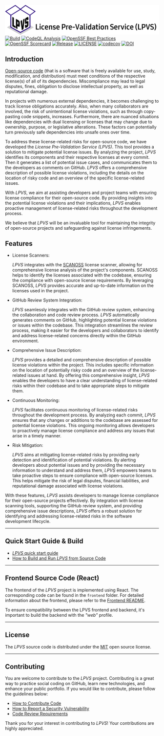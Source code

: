 
![License Pre-Validation Service (_LPVS_)](lpvslogo.png)
[![Build](https://github.com/samsung/lpvs/workflows/Build/badge.svg)](https://github.com/samsung/lpvs/actions?query=workflow%3ABuild)
[![CodeQL Analysis](https://github.com/Samsung/LPVS/workflows/CodeQL%20Analysis/badge.svg)](https://github.com/Samsung/LPVS/actions?query=workflow%3A%22CodeQL+Analysis%22)
[![OpenSSF Best Practices](https://www.bestpractices.dev/projects/6309/badge)](https://www.bestpractices.dev/projects/6309)
[![OpenSSF Scorecard](https://api.securityscorecards.dev/projects/github.com/Samsung/LPVS/badge)](https://api.securityscorecards.dev/projects/github.com/Samsung/LPVS)
[![Release](https://img.shields.io/github/v/release/samsung/lpvs.svg)](https://github.com/Samsung/LPVS/releases)
[![LICENSE](https://img.shields.io/github/license/samsung/lpvs.svg)](https://github.com/Samsung/LPVS/blob/main/LICENSE)
[![codecov](https://codecov.io/gh/Samsung/LPVS/graph/badge.svg?token=XTD749ITNF)](https://codecov.io/gh/Samsung/LPVS)
[![DOI](https://zenodo.org/badge/DOI/10.5281/zenodo.7127519.svg)](https://doi.org/10.5281/zenodo.7127519)

## Introduction
[Open-source code](https://en.wikipedia.org/wiki/Open-source_software) (that is a software that is freely available for use, study, modification, and distribution) must meet conditions of the respective license(s) of all of its dependencies. Miscompliance may lead to legal disputes, fines, obligation to disclose intellectual property, as well as reputational damage.

In projects with numerous external dependencies, it becomes challenging to track license obligations accurately. Also, when many collaborators are involved, the risk of unintentional license violations, such as through copy-pasting code snippets, increases. Furthermore, there are nuanced situations like dependencies with dual licensing or licenses that may change due to ownership, purpose, or legislative alterations. These factors can potentially turn previously safe dependencies into unsafe ones over time.

To address these license-related risks for open-source code, we have developed the _License Pre-Validation Service (LPVS)_. This tool provides a solution to mitigate potential license issues. By analyzing the project, _LPVS_ identifies its components and their respective licenses at every commit. Then it generates a list of potential issue cases, and communicates them to the developers as comments on GitHub. _LPVS_ offers a comprehensive description of possible license violations, including the details on the location of risky code and an overview of the specific license-related issues.

With _LPVS_, we aim at assisting developers and project teams with ensuring license compliance for their open-source code. By providing insights into the potential license violations and their implications, _LPVS_ enables proactive management of license-related risks throughout the development process.

We believe that _LPVS_ will be an invaluable tool for maintaining the integrity of open-source projects and safeguarding against license infringements.

## Features

- License Scanners:

    _LPVS_ integrates with the [SCANOSS](https://www.scanoss.com) license scanner, allowing for comprehensive license analysis of the project's components. SCANOSS helps to identify the licenses associated with the codebase, ensuring the compliance with open-source license requirements. By leveraging SCANOSS, _LPVS_ provides accurate and up-to-date information on the licenses used in the project.

- GitHub Review System Integration:

    _LPVS_ seamlessly integrates with the GitHub review system, enhancing the collaboration and code review process. _LPVS_ automatically generates comments on GitHub, highlighting potential license violations or issues within the codebase. This integration streamlines the review process, making it easier for the developers and collaborators to identify and address license-related concerns directly within the GitHub environment.

- Comprehensive Issue Description:

    _LPVS_ provides a detailed and comprehensive description of possible license violations within the project. This includes specific information on the location of potentially risky code and an overview of the license-related issues at hand. By offering this comprehensive insight, _LPVS_ enables the developers to have a clear understanding of license-related risks within their codebase and to take appropriate steps to mitigate them.

- Continuous Monitoring:

    _LPVS_ facilitates continuous monitoring of license-related risks throughout the development process. By analyzing each commit, _LPVS_ ensures that any changes or additions to the codebase are assessed for potential license violations. This ongoing monitoring allows developers to proactively manage license compliance and address any issues that arise in a timely manner.

- Risk Mitigation:

    _LPVS_ aims at mitigating license-related risks by providing early detection and identification of potential violations. By alerting developers about potential issues and by providing the necessary information to understand and address them, _LPVS_ empowers teams to take proactive steps to ensure compliance with open-source licenses. This helps mitigate the risk of legal disputes, financial liabilities, and reputational damage associated with license violations.

With these features, _LPVS_ assists developers to manage license compliance for their open-source projects effectively. By integration with license scanning tools, supporting the GitHub review system, and providing comprehensive issue descriptions, _LPVS_ offers a robust solution for identifying and addressing license-related risks in the software development lifecycle.

---

## Quick Start Guide & Build

- [_LPVS_ quick start guide](doc/quick-start-guide-and-build.md#quick-start-guide-1)
- [How to Build and Run _LPVS_ from Source Code](doc/quick-start-guide-and-build.md#how-to-build-and-run-lpvs-from-source-code-1)

---

## Frontend Source Code (React)

The frontend of the _LPVS_ project is implemented using React. The corresponding code can be found in the `frontend` folder. For detailed information about the frontend, please refer to the [Frontend README](frontend/README.md).

To ensure compatibility between the LPVS frontend and backend, it's important to build the backend with the _"web"_ profile.

---

## License

The _LPVS_ source code is distributed under the [MIT](https://opensource.org/licenses/MIT) open source license.

---

## Contributing

You are welcome to contribute to the _LPVS_ project. Contributing is a great way to practice social coding on GitHub, learn new technologies, and enhance your public portfolio. If you would like to contribute, please follow the guidelines below:

- [How to Contribute Code](.github/CONTRIBUTING.md)
- [How to Report a Security Vulnerability](.github/SECURITY.md)
- [Code Review Requirements](doc/code-review-requirements.md)

Thank you for your interest in contributing to _LPVS_! Your contributions are highly appreciated.
